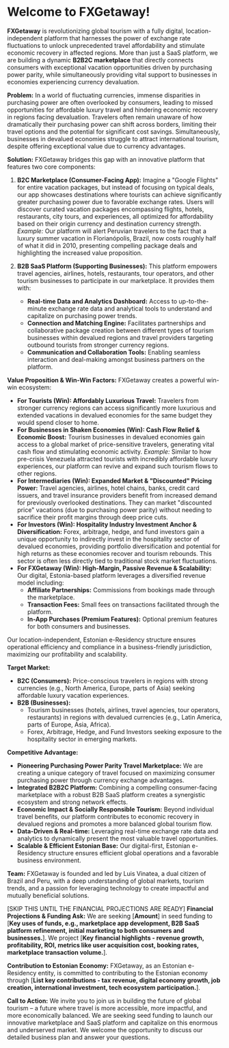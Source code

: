 # Welcome to FXGetaway!

**FXGetaway** is revolutionizing global tourism with a fully digital, location-independent platform that harnesses the power of exchange rate fluctuations to unlock unprecedented travel affordability and stimulate economic recovery in affected regions.  More than just a SaaS platform, we are building a dynamic **B2B2C marketplace** that directly connects consumers with exceptional vacation opportunities driven by purchasing power parity, while simultaneously providing vital support to businesses in economies experiencing currency devaluation.

**Problem:** In a world of fluctuating currencies, immense disparities in purchasing power are often overlooked by consumers, leading to missed opportunities for affordable luxury travel and hindering economic recovery in regions facing devaluation.  Travelers often remain unaware of how dramatically their purchasing power can shift across borders, limiting their travel options and the potential for significant cost savings.  Simultaneously, businesses in devalued economies struggle to attract international tourism, despite offering exceptional value due to currency advantages.

**Solution:**  FXGetaway bridges this gap with an innovative platform that features two core components:

1.  **B2C Marketplace (Consumer-Facing App):**  Imagine a "Google Flights" for entire vacation packages, but instead of focusing on typical deals, our app showcases destinations where tourists can achieve significantly greater purchasing power due to favorable exchange rates.  Users will discover curated vacation packages encompassing flights, hotels, restaurants, city tours, and experiences, all optimized for affordability based on their origin currency and destination currency strength.  *Example:*  Our platform will alert Peruvian travelers to the fact that a luxury summer vacation in Florianópolis, Brazil, now costs roughly half of what it did in 2010, presenting compelling package deals and highlighting the increased value proposition.

2.  **B2B SaaS Platform (Supporting Businesses):**  This platform empowers travel agencies, airlines, hotels, restaurants, tour operators, and other tourism businesses to participate in our marketplace.  It provides them with:
    *   **Real-time Data and Analytics Dashboard:**  Access to up-to-the-minute exchange rate data and analytical tools to understand and capitalize on purchasing power trends.
    *   **Connection and Matching Engine:**  Facilitates partnerships and collaborative package creation between different types of tourism businesses within devalued regions and travel providers targeting outbound tourists from stronger currency regions.
    *   **Communication and Collaboration Tools:**  Enabling seamless interaction and deal-making amongst business partners on the platform.

**Value Proposition & Win-Win Factors:**  FXGetaway creates a powerful win-win ecosystem:

*   **For Tourists (Win): Affordably Luxurious Travel:** Travelers from stronger currency regions can access significantly more luxurious and extended vacations in devalued economies for the same budget they would spend closer to home.
*   **For Businesses in Shaken Economies (Win): Cash Flow Relief & Economic Boost:** Tourism businesses in devalued economies gain access to a global market of price-sensitive travelers, generating vital cash flow and stimulating economic activity.  *Example:* Similar to how pre-crisis Venezuela attracted tourists with incredibly affordable luxury experiences, our platform can revive and expand such tourism flows to other regions.
*   **For Intermediaries (Win): Expanded Market & "Discounted" Pricing Power:** Travel agencies, airlines, hotel chains, banks, credit card issuers, and travel insurance providers benefit from increased demand for previously overlooked destinations.  They can market "discounted price" vacations (due to purchasing power parity) without needing to sacrifice their profit margins through deep price cuts.
*   **For Investors (Win):  Hospitality Industry Investment Anchor & Diversification:** Forex, arbitrage, hedge, and fund investors gain a unique opportunity to indirectly invest in the hospitality sector of devalued economies, providing portfolio diversification and potential for high returns as these economies recover and tourism rebounds.  This sector is often less directly tied to traditional stock market fluctuations.
*   **For FXGetaway (Win):  High-Margin, Passive Revenue & Scalability:** Our digital, Estonia-based platform leverages a diversified revenue model including:
    *   **Affiliate Partnerships:** Commissions from bookings made through the marketplace.
    *   **Transaction Fees:**  Small fees on transactions facilitated through the platform.
    *   **In-App Purchases (Premium Features):**  Optional premium features for both consumers and businesses.

Our location-independent, Estonian e-Residency structure ensures operational efficiency and compliance in a business-friendly jurisdiction, maximizing our profitability and scalability.

**Target Market:**

*   **B2C (Consumers):** Price-conscious travelers in regions with strong currencies (e.g., North America, Europe, parts of Asia) seeking affordable luxury vacation experiences.
*   **B2B (Businesses):**
    *   Tourism businesses (hotels, airlines, travel agencies, tour operators, restaurants) in regions with devalued currencies (e.g., Latin America, parts of Europe, Asia, Africa).
    *   Forex, Arbitrage, Hedge, and Fund Investors seeking exposure to the hospitality sector in emerging markets.

**Competitive Advantage:**

*   **Pioneering Purchasing Power Parity Travel Marketplace:**  We are creating a unique category of travel focused on maximizing consumer purchasing power through currency exchange advantages.
*   **Integrated B2B2C Platform:**  Combining a compelling consumer-facing marketplace with a robust B2B SaaS platform creates a synergistic ecosystem and strong network effects.
*   **Economic Impact & Socially Responsible Tourism:**  Beyond individual travel benefits, our platform contributes to economic recovery in devalued regions and promotes a more balanced global tourism flow.
*   **Data-Driven & Real-time:** Leveraging real-time exchange rate data and analytics to dynamically present the most valuable travel opportunities.
*   **Scalable & Efficient Estonian Base:**  Our digital-first, Estonian e-Residency structure ensures efficient global operations and a favorable business environment.

**Team:**  FXGetaway is founded and led by Luis Vinatea, a dual citizen of Brazil and Peru, with a deep understanding of global markets, tourism trends, and a passion for leveraging technology to create impactful and mutually beneficial solutions.

[SKIP THIS UNTIL THE FINANCIAL PROJECTIONS ARE READY] **Financial Projections & Funding Ask:** We are seeking [**Amount**] in seed funding to [**Key uses of funds, e.g., marketplace app development, B2B SaaS platform refinement, initial marketing to both consumers and businesses.**].  We project [**Key financial highlights - revenue growth, profitability, ROI, metrics like user acquisition cost, booking rates, marketplace transaction volume.**].

**Contribution to Estonian Economy:** FXGetaway, as an Estonian e-Residency entity, is committed to contributing to the Estonian economy through [**List key contributions - tax revenue, digital economy growth, job creation, international investment, tech ecosystem participation.**].

**Call to Action:** We invite you to join us in building the future of global tourism – a future where travel is more accessible, more impactful, and more economically balanced. We are seeking seed funding to launch our innovative marketplace and SaaS platform and capitalize on this enormous and underserved market.  We welcome the opportunity to discuss our detailed business plan and answer your questions.